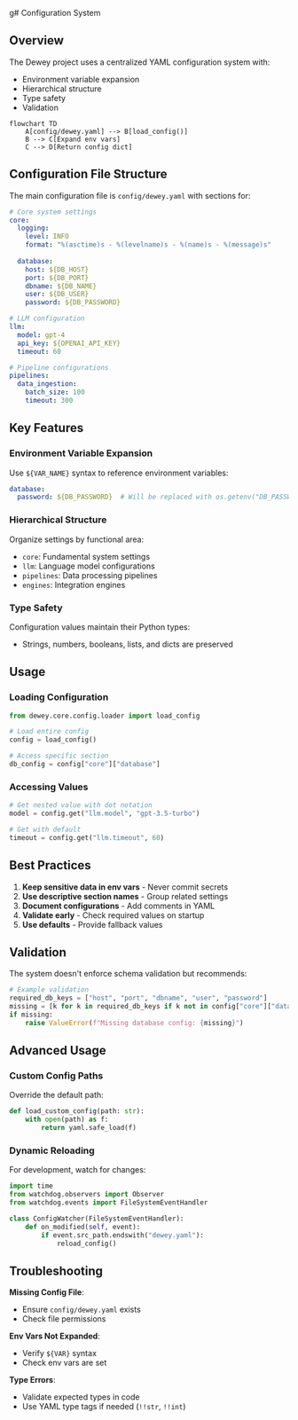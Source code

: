 g# Configuration System

## Overview
The Dewey project uses a centralized YAML configuration system with:
- Environment variable expansion
- Hierarchical structure
- Type safety
- Validation

```mermaid
flowchart TD
    A[config/dewey.yaml] --> B[load_config()]
    B --> C[Expand env vars]
    C --> D[Return config dict]
```

## Configuration File Structure
The main configuration file is `config/dewey.yaml` with sections for:

```yaml
# Core system settings
core:
  logging:
    level: INFO
    format: "%(asctime)s - %(levelname)s - %(name)s - %(message)s"
  
  database:
    host: ${DB_HOST}
    port: ${DB_PORT}
    dbname: ${DB_NAME}
    user: ${DB_USER}
    password: ${DB_PASSWORD}

# LLM configuration  
llm:
  model: gpt-4
  api_key: ${OPENAI_API_KEY}
  timeout: 60

# Pipeline configurations
pipelines:
  data_ingestion:
    batch_size: 100
    timeout: 300
```

## Key Features

### Environment Variable Expansion
Use `${VAR_NAME}` syntax to reference environment variables:

```yaml
database:
  password: ${DB_PASSWORD}  # Will be replaced with os.getenv("DB_PASSWORD")
```

### Hierarchical Structure
Organize settings by functional area:
- `core`: Fundamental system settings
- `llm`: Language model configurations  
- `pipelines`: Data processing pipelines
- `engines`: Integration engines

### Type Safety
Configuration values maintain their Python types:
- Strings, numbers, booleans, lists, and dicts are preserved

## Usage

### Loading Configuration
```python
from dewey.core.config.loader import load_config

# Load entire config
config = load_config()

# Access specific section
db_config = config["core"]["database"]
```

### Accessing Values
```python
# Get nested value with dot notation
model = config.get("llm.model", "gpt-3.5-turbo")

# Get with default
timeout = config.get("llm.timeout", 60)
```

## Best Practices

1. **Keep sensitive data in env vars** - Never commit secrets
2. **Use descriptive section names** - Group related settings
3. **Document configurations** - Add comments in YAML
4. **Validate early** - Check required values on startup
5. **Use defaults** - Provide fallback values

## Validation
The system doesn't enforce schema validation but recommends:

```python
# Example validation
required_db_keys = ["host", "port", "dbname", "user", "password"]
missing = [k for k in required_db_keys if k not in config["core"]["database"]]
if missing:
    raise ValueError(f"Missing database config: {missing}")
```

## Advanced Usage

### Custom Config Paths
Override the default path:

```python
def load_custom_config(path: str):
    with open(path) as f:
        return yaml.safe_load(f)
```

### Dynamic Reloading
For development, watch for changes:

```python
import time
from watchdog.observers import Observer
from watchdog.events import FileSystemEventHandler

class ConfigWatcher(FileSystemEventHandler):
    def on_modified(self, event):
        if event.src_path.endswith("dewey.yaml"):
            reload_config()
```

## Troubleshooting

**Missing Config File**:
- Ensure `config/dewey.yaml` exists
- Check file permissions

**Env Vars Not Expanded**:
- Verify `${VAR}` syntax
- Check env vars are set

**Type Errors**:
- Validate expected types in code
- Use YAML type tags if needed (`!!str`, `!!int`)
